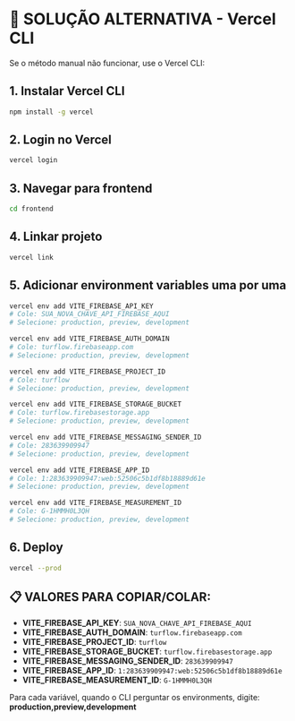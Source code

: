 # 🚨 SOLUÇÃO ALTERNATIVA - Vercel CLI

Se o método manual não funcionar, use o Vercel CLI:

## 1. Instalar Vercel CLI
```bash
npm install -g vercel
```

## 2. Login no Vercel
```bash
vercel login
```

## 3. Navegar para frontend
```bash
cd frontend
```

## 4. Linkar projeto
```bash
vercel link
```

## 5. Adicionar environment variables uma por uma
```bash
vercel env add VITE_FIREBASE_API_KEY
# Cole: SUA_NOVA_CHAVE_API_FIREBASE_AQUI
# Selecione: production, preview, development

vercel env add VITE_FIREBASE_AUTH_DOMAIN
# Cole: turflow.firebaseapp.com
# Selecione: production, preview, development

vercel env add VITE_FIREBASE_PROJECT_ID
# Cole: turflow
# Selecione: production, preview, development

vercel env add VITE_FIREBASE_STORAGE_BUCKET
# Cole: turflow.firebasestorage.app
# Selecione: production, preview, development

vercel env add VITE_FIREBASE_MESSAGING_SENDER_ID
# Cole: 283639909947
# Selecione: production, preview, development

vercel env add VITE_FIREBASE_APP_ID
# Cole: 1:283639909947:web:52506c5b1df8b18889d61e
# Selecione: production, preview, development

vercel env add VITE_FIREBASE_MEASUREMENT_ID
# Cole: G-1HMMH0L3QH
# Selecione: production, preview, development
```

## 6. Deploy
```bash
vercel --prod
```

## 📋 VALORES PARA COPIAR/COLAR:

- **VITE_FIREBASE_API_KEY**: `SUA_NOVA_CHAVE_API_FIREBASE_AQUI`
- **VITE_FIREBASE_AUTH_DOMAIN**: `turflow.firebaseapp.com`
- **VITE_FIREBASE_PROJECT_ID**: `turflow`
- **VITE_FIREBASE_STORAGE_BUCKET**: `turflow.firebasestorage.app`
- **VITE_FIREBASE_MESSAGING_SENDER_ID**: `283639909947`
- **VITE_FIREBASE_APP_ID**: `1:283639909947:web:52506c5b1df8b18889d61e`
- **VITE_FIREBASE_MEASUREMENT_ID**: `G-1HMMH0L3QH`

Para cada variável, quando o CLI perguntar os environments, digite: **production,preview,development**
